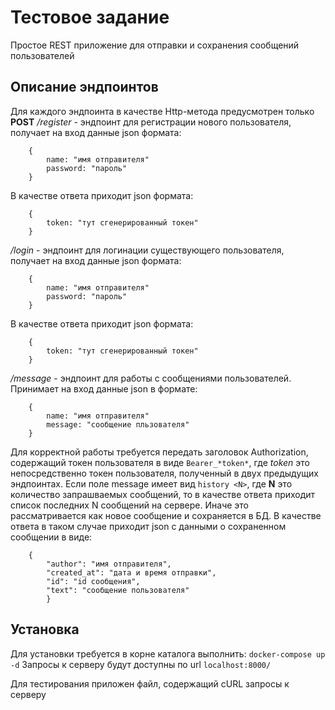 # Тестовое задание
Простое REST приложение для отправки и сохранения сообщений пользователей

## Описание эндпоинтов
Для каждого эндпоинта в качестве Http-метода предусмотрен только __POST__
_/register_ - эндпоинт для регистрации нового пользователя, получает на вход данные json формата:
```
    {
        name: "имя отправителя"
        password: "пароль" 
    }
```
В качестве ответа приходит json формата:
```
    {
        token: "тут сгенерированный токен"
    }
```

_/login_ - эндпоинт для логинации существующего пользователя, получает на вход данные json формата:
```
    {
        name: "имя отправителя"
        password: "пароль" 
    }
```
В качестве ответа приходит json формата:
```
    {
        token: "тут сгенерированный токен"
    }
```

_/message_ - эндпоинт для работы с сообщениями пользователей. Принимает на вход данные json в формате:
```
    {
        name: "имя отправителя"
        message: "сообщение пльзователя" 
    }
```
Для корректной работы требуется передать заголовок Authorization, содержащий токен пользователя в виде `Bearer_*token*`, где *token* это непосредственно токен пользователя, полученный в двух предыдущих эндпоинтах.
Если поле message имеет вид `history <N>`, где __N__ это количество запрашваемых сообщений, то в качестве ответа приходит список последних N сообщений на сервере.
Иначе это рассматривается как новое сообщение и сохраняется в БД. В качестве ответа в таком случае приходит json с данными о сохраненном сообщении в виде:
```
    {
        "author": "имя отправителя",
        "created_at": "дата и время отправки",
        "id": "id сообщения",
        "text": "сообщение пользователя"
        }
```

## Установка
Для установки требуется в корне каталога выполнить:
`docker-compose up -d`
Запросы к серверу будут доступны по url `localhost:8000/`

Для тестирования приложен файл, содержащий cURL запросы к серверу
